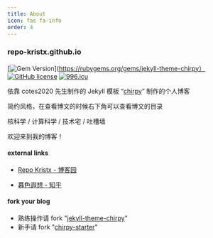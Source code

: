 ```yaml
---
title: About
icon: fas fa-info
order: 4
---
```


### repo-kristx.github.io

[![Gem Version](https://img.shields.io/gem/v/jekyll-theme-chirpy?color=brightgreen)](https://rubygems.org/gems/jekyll-theme-chirpy）
[![GitHub license](https://img.shields.io/github/license/cotes2020/jekyll-theme-chirpy.svg)](https://github.com/cotes2020/jekyll-theme-chirpy/blob/master/LICENSE)
[![996.icu](https://img.shields.io/badge/link-996.icu-red.svg)](https://996.icu)

依靠 cotes2020 先生制作的 Jekyll 模板 “[chirpy](https://github.com/cotes2020/jekyll-theme-chirpy)” 制作的个人博客

简约风格，在查看博文的时候右下角可以查看博文的目录

核科学 / 计算科学 / 技术宅 / 吐槽墙

欢迎来到我的博客！



#### external links

+ [Repo Kristx - 博客园](https://www.cnblogs.com/repo-kristx/)

+ [暮色遐想 - 知乎](https://www.zhihu.com/people/mu-se-xia-xiang)

#### fork your blog

+ 熟练操作请 fork "[jekyll-theme-chirpy](https://github.com/cotes2020/jekyll-theme-chirpy.git)"
+ 新手请 fork "[chirpy-starter](https://github.com/cotes2020/chirpy-starter.git)"

